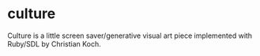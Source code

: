 # culture

Culture is a little screen saver/generative visual art piece implemented
with Ruby/SDL by Christian Koch.
